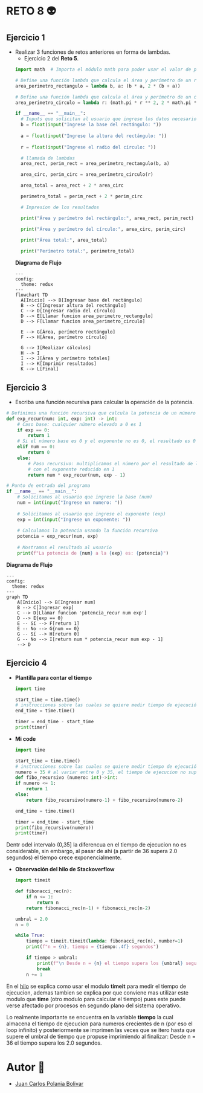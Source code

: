 # RETO 8 👽

## Ejercicio 1
- Realizar 3 funciones de retos anteriores en forma de lambdas.
  - Ejercicio 2 del **Reto 5**.
  ```python
  import math  # Importa el módulo math para poder usar el valor de pi (π)

  # Define una función lambda que calcula el área y perímetro de un rectángulo dados su base (b) y altura (a)
  area_perimetro_rectangulo = lambda b, a: (b * a, 2 * (b + a))

  # Define una función lambda que calcula el área y perímetro de un círculo dado su radio (r)
  area_perimetro_circulo = lambda r: (math.pi * r ** 2, 2 * math.pi * r)

  if __name__ == "__main__":
    # Inputs que solicitan al usuario que ingrese los datos necesarios para el calculo y la convierte a float
    b = float(input("Ingrese la base del rectángulo: "))
    
    a = float(input("Ingrese la altura del rectángulo: "))
    
    r = float(input("Ingrese el radio del círculo: "))

    # llamada de lambdas
    area_rect, perim_rect = area_perimetro_rectangulo(b, a)

    area_circ, perim_circ = area_perimetro_circulo(r)

    area_total = area_rect + 2 * area_circ

    perimetro_total = perim_rect + 2 * perim_circ

    # Impresion de los resultados

    print("Área y perímetro del rectángulo:", area_rect, perim_rect)

    print("Área y perímetro del círculo:", area_circ, perim_circ)
    
    print("Área total:", area_total)

    print("Perímetro total:", perimetro_total)

  ```
  **Diagrama de Flujo**
  ``` mermaid
  ---
  config:
    theme: redux
  ---
  flowchart TD
    A[Inicio] --> B[Ingresar base del rectángulo]
    B --> C[Ingresar altura del rectángulo]
    C --> D[Ingresar radio del círculo]
    D --> E[Llamar funcion area_perimetro_rectangulo]
    D --> F[Llamar funcion area_perimetro_circulo]

    E --> G[Área, perímetro rectángulo]
    F --> H[Área, perímetro círculo]
    
    G --> I[Realizar cálculos]
    H --> I
    I --> J[Área y perímetro totales]
    I --> K[Imprimir resultados]
    K --> L[Final]
  ```

## Ejercicio 3
- Escriba una función recursiva para calcular la operación de la potencia.
```python
# Definimos una función recursiva que calcula la potencia de un número entero
def exp_recur(num: int, exp: int) -> int:
    # Caso base: cualquier número elevado a 0 es 1
    if exp == 0:
        return 1
    # Si el número base es 0 y el exponente no es 0, el resultado es 0
    elif num == 0:
        return 0
    else:
        # Paso recursivo: multiplicamos el número por el resultado de llamarse a sí misma
        # con el exponente reducido en 1
        return num * exp_recur(num, exp - 1)

# Punto de entrada del programa
if __name__ == "__main__":
    # Solicitamos al usuario que ingrese la base (num)
    num = int(input("Ingrese un numero: "))
    
    # Solicitamos al usuario que ingrese el exponente (exp)
    exp = int(input("Ingrese un exponente: "))
    
    # Calculamos la potencia usando la función recursiva
    potencia = exp_recur(num, exp)
    
    # Mostramos el resultado al usuario
    print(f"La potencia de {num} a la {exp} es: {potencia}")

```
**Diagrama de Flujo**
``` mermaid
---
config:
  theme: redux
---
graph TD
    A[Inicio] --> B[Ingresar num]
    B --> C[Ingresar exp]
    C --> D[Llamar funcion 'potencia_recur num exp']
    D --> E{exp == 0}
    E -- Sí --> F[return 1]
    E -- No --> G{num == 0}
    G -- Sí --> H[return 0]
    G -- No --> I[return num * potencia_recur num exp - 1] 
    --> D

```

## Ejercicio 4

- **Plantilla para contar el tiempo**
    ```python
    import time

    start_time = time.time()
    # instrucciones sobre las cuales se quiere medir tiempo de ejecución
    end_time = time.time()

    timer = end_time - start_time
    print(timer)
    ```
- **Mi code**
    ```python
    import time

    start_time = time.time()
    # instrucciones sobre las cuales se quiere medir tiempo de ejecución
    numero = 35 # al variar entre 0 y 35, el tiempo de ejecucion no supero los 2.0 segundos
    def fibo_recursivo (numero: int)->int:
    if numero <= 1:
        return 1
    else:
        return fibo_recursivo(numero-1) + fibo_recursivo(numero-2)
    
    end_time = time.time()

    timer = end_time - start_time
    print(fibo_recursivo(numero))
    print(timer)
    ```
Dentr odel intervalo (0,35] la diferencua en el tiempo de  ejecucion no es considerable, sin embargo, al pasar de ahi (a partir de 36 supera 2.0 segundos) el tiempo crece exponencialmente.

- **Observación del hilo de Stackoverflow**

    ```python
    import timeit

    def fibonacci_rec(n):
        if n <= 1:
            return n
        return fibonacci_rec(n-1) + fibonacci_rec(n-2)

    umbral = 2.0
    n = 0

    while True:
        tiempo = timeit.timeit(lambda: fibonacci_rec(n), number=1)
        print(f"n = {n}, tiempo = {tiempo:.4f} segundos")

        if tiempo > umbral:
            print(f"\n Desde n = {n} el tiempo supera los {umbral} segundos.")
            break
        n += 1
    ```
En el [hilo](https://stackoverflow.com/questions/8220801/how-to-use-timeit-module) se explica como usar el modulo **timeit** para medir el tiempo de ejecucion, ademas tambien se explica por que conviene mas utilizar este modulo que **time** (otro modulo para calcular el tiempo) pues este puede verse afectado por procesos en segundo plano del sistema operativo.

 Lo realmente importante se encuentra en la variable **tiempo** la cual almacena el tiempo de ejecucion para numeros crecientes de n (por eso el loop infinito) y posteriormente se imprimen las veces que se itero hasta que supere el umbral de tiempo que propuse imprimiendo al finalizar: Desde n = 36 el tiempo supera los 2.0 segundos.
# Autor 🤖
- [Juan Carlos Polania Bolivar](https://github.com/Ciyuang)

